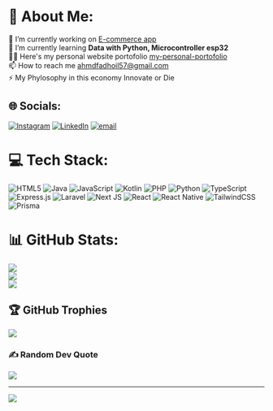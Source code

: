 # 💫 About Me:
🔭 I’m currently working on [E-commerce app](https://github.com/FlyHigh404/regarmart-ecommerce)<br>🌱 I’m currently learning **Data with Python, Microcontroller esp32**<br>👨‍💻 Here's my personal website portofolio [my-personal-portofolio](https://fadhoil.netlify.app/)<br>📫 How to reach me ahmdfadhoil57@gmail.com<br>⚡ My Phylosophy in this economy Innovate or Die


## 🌐 Socials:
[![Instagram](https://img.shields.io/badge/Instagram-%23E4405F.svg?logo=Instagram&logoColor=white)](https://instagram.com/fadhoilahmd) [![LinkedIn](https://img.shields.io/badge/LinkedIn-%230077B5.svg?logo=linkedin&logoColor=white)](https://linkedin.com/in/ahmad-fadhoil) [![email](https://img.shields.io/badge/Email-D14836?logo=gmail&logoColor=white)](mailto:ahmdfadhoil57@gmail.com) 

# 💻 Tech Stack:
![HTML5](https://img.shields.io/badge/html5-%23E34F26.svg?style=for-the-badge&logo=html5&logoColor=white) ![Java](https://img.shields.io/badge/java-%23ED8B00.svg?style=for-the-badge&logo=openjdk&logoColor=white) ![JavaScript](https://img.shields.io/badge/javascript-%23323330.svg?style=for-the-badge&logo=javascript&logoColor=%23F7DF1E) ![Kotlin](https://img.shields.io/badge/kotlin-%237F52FF.svg?style=for-the-badge&logo=kotlin&logoColor=white) ![PHP](https://img.shields.io/badge/php-%23777BB4.svg?style=for-the-badge&logo=php&logoColor=white) ![Python](https://img.shields.io/badge/python-3670A0?style=for-the-badge&logo=python&logoColor=ffdd54) ![TypeScript](https://img.shields.io/badge/typescript-%23007ACC.svg?style=for-the-badge&logo=typescript&logoColor=white) ![Express.js](https://img.shields.io/badge/express.js-%23404d59.svg?style=for-the-badge&logo=express&logoColor=%2361DAFB) ![Laravel](https://img.shields.io/badge/laravel-%23FF2D20.svg?style=for-the-badge&logo=laravel&logoColor=white) ![Next JS](https://img.shields.io/badge/Next-black?style=for-the-badge&logo=next.js&logoColor=white) ![React](https://img.shields.io/badge/react-%2320232a.svg?style=for-the-badge&logo=react&logoColor=%2361DAFB) ![React Native](https://img.shields.io/badge/react_native-%2320232a.svg?style=for-the-badge&logo=react&logoColor=%2361DAFB) ![TailwindCSS](https://img.shields.io/badge/tailwindcss-%2338B2AC.svg?style=for-the-badge&logo=tailwind-css&logoColor=white) ![Prisma](https://img.shields.io/badge/Prisma-3982CE?style=for-the-badge&logo=Prisma&logoColor=white)
# 📊 GitHub Stats:
![](https://github-readme-stats.vercel.app/api?username=Doilll&theme=dark&hide_border=false&include_all_commits=false&count_private=false)<br/>
![](https://nirzak-streak-stats.vercel.app/?user=Doilll&theme=dark&hide_border=false)<br/>
![](https://github-readme-stats.vercel.app/api/top-langs/?username=Doilll&theme=dark&hide_border=false&include_all_commits=false&count_private=false&layout=compact)

## 🏆 GitHub Trophies
![](https://github-profile-trophy.vercel.app/?username=Doilll&theme=radical&no-frame=false&no-bg=true&margin-w=4)

### ✍️ Random Dev Quote
![](https://quotes-github-readme.vercel.app/api?type=horizontal&theme=radical)

---
[![](https://visitcount.itsvg.in/api?id=Doilll&icon=0&color=0)](https://visitcount.itsvg.in)

<!-- Proudly created with GPRM ( https://gprm.itsvg.in ) -->
